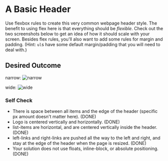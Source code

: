 # A Basic Header

Use flexbox rules to create this very common webpage header style. The benefit to using flex here is that everything should be _flexible_. Check out the two screenshots below to get an idea of how it should scale with your screen. Besides flex rules, you'll also want to add some rules for margin and padding. (Hint: `ul`s have some default margin/padding that you will need to deal with.)

## Desired Outcome

narrow:
![narrow](./desired-outcome-narrow.png)

wide: 
![wide](./desired-outcome-wide.png)

### Self Check
- There is space between all items and the edge of the header (specific px amount doesn't matter here). (DONE)
- Logo is centered vertically and horizontally. (DONE)
- list-items are horizontal, and are centered vertically inside the header. (DONE)
- left-links and right-links are pushed all the way to the left and right, and stay at the edge of the header when the page is resized. (DONE)
- Your solution does not use floats, inline-block, or absolute positioning. (DONE)

